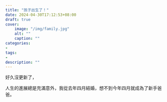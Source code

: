 ```yaml
---
title: "孩子出生了！"
date: 2024-04-30T17:12:53+08:00
draft: true
cover:
    image: "/img/family.jpg"
    alt: ""
    caption: ""
categories: 
- 
tags: 
- 
description: ""
---
```


好久沒更新了，

人生的進展總是充滿意外，我從去年四月結婚，想不到今年四月就成為了新手爸爸。
 